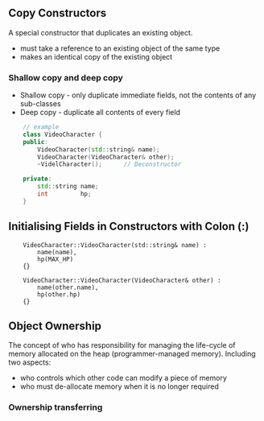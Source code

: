 ## Copy Constructors
A special constructor that duplicates an existing object.  

- must take a reference to an existing object of the same type  
- makes an identical copy of the existing object  

### Shallow copy and deep copy
- Shallow copy - only duplicate immediate fields, not the contents of any
sub-classes  
- Deep copy - duplicate all contents of every field  

``` cpp
    // example
    class VideoCharacter {
    public:
        VideoCharacter(std::string& name);
        VideoCharacter(VideoCharacter& other);
        ~VidelCharacter();      // Deconstructor

    private:
        std::string name;
        int         hp;
    }
```

## Initialising Fields in Constructors with Colon (:)
```
    VideoCharacter::VideoCharacter(std::string& name) :
        name(name),
        hp(MAX_HP)
    {}

    VideoCharacter::VideoCharacter(VideoCharacter& other) :
        name(other.name),
        hp(other.hp)
    {}
```

## Object Ownership
The concept of who has responsibility for managing the life-cycle of memory
allocated on the heap (programmer-managed memory). Including two aspects:  
- who controls which other code can modify a piece of memory  
- who must de-allocate memory when it is no longer required  

### Ownership transferring
